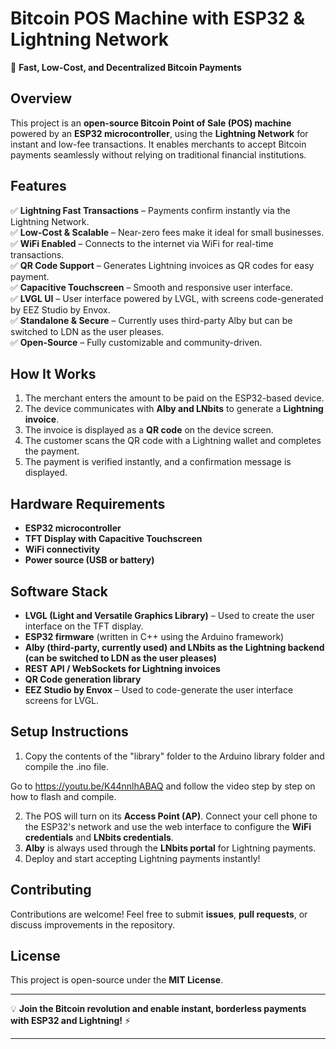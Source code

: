 # Bitcoin POS Machine with ESP32 & Lightning Network

🚀 **Fast, Low-Cost, and Decentralized Bitcoin Payments**

## Overview
This project is an **open-source Bitcoin Point of Sale (POS) machine** powered by an **ESP32 microcontroller**, using the **Lightning Network** for instant and low-fee transactions. It enables merchants to accept Bitcoin payments seamlessly without relying on traditional financial institutions.

## Features
✅ **Lightning Fast Transactions** – Payments confirm instantly via the Lightning Network.  
✅ **Low-Cost & Scalable** – Near-zero fees make it ideal for small businesses.  
✅ **WiFi Enabled** – Connects to the internet via WiFi for real-time transactions.  
✅ **QR Code Support** – Generates Lightning invoices as QR codes for easy payment.  
✅ **Capacitive Touchscreen** – Smooth and responsive user interface.  
✅ **LVGL UI** – User interface powered by LVGL, with screens code-generated by EEZ Studio by Envox.  
✅ **Standalone & Secure** – Currently uses third-party Alby but can be switched to LDN as the user pleases.  
✅ **Open-Source** – Fully customizable and community-driven.

## How It Works
1. The merchant enters the amount to be paid on the ESP32-based device.
2. The device communicates with **Alby and LNbits** to generate a **Lightning invoice**.
3. The invoice is displayed as a **QR code** on the device screen.
4. The customer scans the QR code with a Lightning wallet and completes the payment.
5. The payment is verified instantly, and a confirmation message is displayed.

## Hardware Requirements
- **ESP32 microcontroller**
- **TFT Display with Capacitive Touchscreen**
- **WiFi connectivity**
- **Power source (USB or battery)**

## Software Stack
- **LVGL (Light and Versatile Graphics Library)** – Used to create the user interface on the TFT display.
- **ESP32 firmware** (written in C++ using the Arduino framework)
- **Alby (third-party, currently used) and LNbits as the Lightning backend (can be switched to LDN as the user pleases)**
- **REST API / WebSockets for Lightning invoices**
- **QR Code generation library**
- **EEZ Studio by Envox** – Used to code-generate the user interface screens for LVGL.

## Setup Instructions
1. Copy the contents of the "library" folder to the Arduino library folder and compile the .ino file. 

Go to https://youtu.be/K44nnlhABAQ and follow the video step by step on how to flash and compile.

2. The POS will turn on its **Access Point (AP)**. Connect your cell phone to the ESP32's network and use the web interface to configure the **WiFi credentials** and **LNbits credentials**.
3. **Alby** is always used through the **LNbits portal** for Lightning payments.
4. Deploy and start accepting Lightning payments instantly!

## Contributing
Contributions are welcome! Feel free to submit **issues**, **pull requests**, or discuss improvements in the repository.

## License
This project is open-source under the **MIT License**.

---

💡 **Join the Bitcoin revolution and enable instant, borderless payments with ESP32 and Lightning!** ⚡

---



